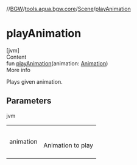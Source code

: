 //[BGW](../../../index.md)/[tools.aqua.bgw.core](../index.md)/[Scene](index.md)/[playAnimation](play-animation.md)



# playAnimation  
[jvm]  
Content  
fun [playAnimation](play-animation.md)(animation: [Animation](../../tools.aqua.bgw.animation/-animation/index.md))  
More info  


Plays given animation.



## Parameters  
  
jvm  
  
| | |
|---|---|
| <a name="tools.aqua.bgw.core/Scene/playAnimation/#tools.aqua.bgw.animation.Animation/PointingToDeclaration/"></a>animation| <a name="tools.aqua.bgw.core/Scene/playAnimation/#tools.aqua.bgw.animation.Animation/PointingToDeclaration/"></a><br><br>Animation to play<br><br>|
  
  



